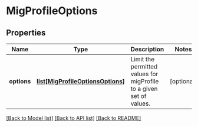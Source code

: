 # MigProfileOptions

## Properties
Name | Type | Description | Notes
------------ | ------------- | ------------- | -------------
**options** | [**list[MigProfileOptionsOptions]**](MigProfileOptionsOptions.md) | Limit the permitted values for migProfile to a given set of values. | [optional] 

[[Back to Model list]](../README.md#documentation-for-models) [[Back to API list]](../README.md#documentation-for-api-endpoints) [[Back to README]](../README.md)

